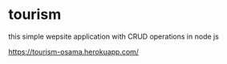 # tourism
this simple wepsite application with CRUD operations in node js

https://tourism-osama.herokuapp.com/
